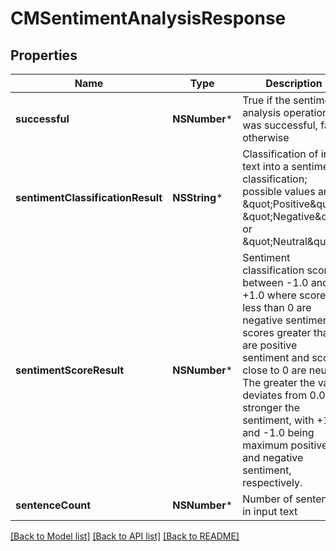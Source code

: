 # CMSentimentAnalysisResponse

## Properties
Name | Type | Description | Notes
------------ | ------------- | ------------- | -------------
**successful** | **NSNumber*** | True if the sentiment analysis operation was successful, false otherwise | [optional] 
**sentimentClassificationResult** | **NSString*** | Classification of input text into a sentiment classification; possible values are \&quot;Positive\&quot;, \&quot;Negative\&quot; or \&quot;Neutral\&quot; | [optional] 
**sentimentScoreResult** | **NSNumber*** | Sentiment classification score between -1.0 and +1.0 where scores less than 0 are negative sentiment, scores greater than 0 are positive sentiment and scores close to 0 are neutral.  The greater the value deviates from 0.0 the stronger the sentiment, with +1.0 and -1.0 being maximum positive and negative sentiment, respectively. | [optional] 
**sentenceCount** | **NSNumber*** | Number of sentences in input text | [optional] 

[[Back to Model list]](../README.md#documentation-for-models) [[Back to API list]](../README.md#documentation-for-api-endpoints) [[Back to README]](../README.md)


